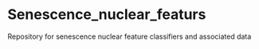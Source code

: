 # Senescence_nuclear_featurs
Repository for senescence nuclear feature classifiers and associated data
